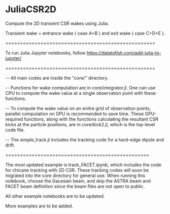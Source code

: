 # JuliaCSR2D
Compute the 2D transient CSR wakes using Julia.

Transient wake = entrance wake ( case A+B ) and exit wake ( case C+D+E ).

===================================================

To run Julia Jupyter notebooks, follow https://datatofish.com/add-julia-to-jupyter/

===================================================

-- All main codes are inside the "core/" directory.

-- Functions for wake computation are in core/integrator.jl. One can use CPU to compute the wake value at a single observation point with these functions. 

-- To compute the wake value on an enitre grid of observation points, parallel computation on GPU is recommended to save time. These GPU-required functions, along with the functions calculating the resultant CSR kicks at the particle positions, are in core/kick2.jl, which is the top-level code file.   

-- The simple_track.jl includes the tracking code for a hard-edge dipole and drift.

=================================================

The most updated example is track_FACET.ipynb, which includes the code for chicane tracking with 2D CSR. These tracking codes will soon be migrated into the core directory for general use. When running this notebook, choose the Gaussian beam, and skip the ASTRA beam and FACET beam definition since the beam files are not open to public.  

All other example notebooks are to be updated.

More examples are to be added. 

